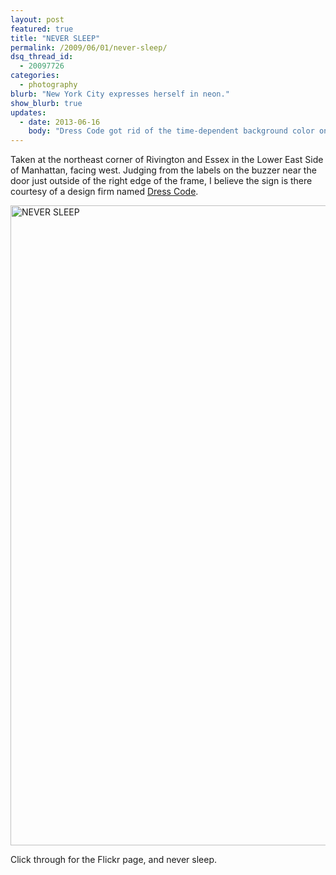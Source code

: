 ```yaml
---
layout: post
featured: true
title: "NEVER SLEEP"
permalink: /2009/06/01/never-sleep/
dsq_thread_id:
  - 20097726
categories:
  - photography
blurb: "New York City expresses herself in neon."
show_blurb: true
updates:
  - date: 2013-06-16
    body: "Dress Code got rid of the time-dependent background color on their website, so I removed the note about it."
---
```

Taken at the northeast corner of Rivington and Essex in the Lower East Side of Manhattan, facing west. Judging from the labels on the buzzer near the door just outside of the right edge of the frame, I believe the sign is there courtesy of a design firm named [Dress Code][1].

[<img src="http://farm4.static.flickr.com/3377/3587059597_f8e32f5014_b.jpg" width="668" height="1024" alt="NEVER SLEEP" />][2]

Click through for the Flickr page, and never sleep.

 [1]: http://www.dresscodeny.com/
 [2]: http://www.flickr.com/photos/98459476@N00/3587059597/ "NEVER SLEEP by lehrblogger, on Flickr"
